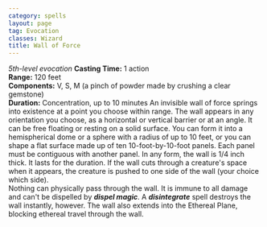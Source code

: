 ```yaml
---
category: spells
layout: page
tag: Evocation
classes: Wizard
title: Wall of Force 
---
```

_5th-level evocation_ 
**Casting Time:** 1 action    
**Range:** 120 feet    
**Components:** V, S, M (a pinch of powder made by crushing a clear gemstone)    
**Duration:** Concentration, up to 10 minutes 
An invisible wall of force springs into existence at a point you choose within range. The wall appears in any orientation you choose, as a horizontal or vertical barrier or at an angle. It can be free floating or resting on a solid surface. You can form it into a hemispherical dome or a sphere with a radius of up to 10 feet, or you can shape a flat surface made up of ten 10-foot-by-10-foot panels. Each panel must be contiguous with another panel. In any form, the wall is 1/4 inch thick. It lasts for the duration. If the wall cuts through a creature's space when it appears, the creature is pushed to one side of the wall (your choice which side).    
Nothing can physically pass through the wall. It is immune to all damage and can't be dispelled by **_dispel magic_**. A **_disintegrate_** spell destroys the wall instantly, however. The wall also extends into the Ethereal Plane, blocking ethereal travel through the wall. 